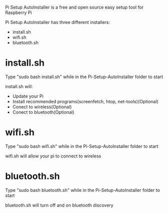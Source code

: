 Pi Setup AutoInstaller is a free and open source easy setup tool for Raspberry Pi

Pi Setup AutoInstaller has three different installers:

 - install.sh
 - wifi.sh
 - bluetooth.sh

# install.sh
Type "sudo bash install.sh" while in the Pi-Setup-AutoInstaller folder to start

install.sh will:

 - Update your Pi 
 - Install recommended programs(screenfetch, htop, net-tools)(Optional)
 - Conect to wireless(Optional)
 - Conect to bluetooth(Optional)

# wifi.sh
Type "sudo bash wifi.sh" while in the Pi-Setup-AutoInstaller folder to start

wifi.sh will allow your pi to connect to wireless

# bluetooth.sh
Type "sudo bash bluetooth.sh" while in the Pi-Setup-AutoInstaller folder to start

bluetooth.sh will turn off and on bluetooth discovery

